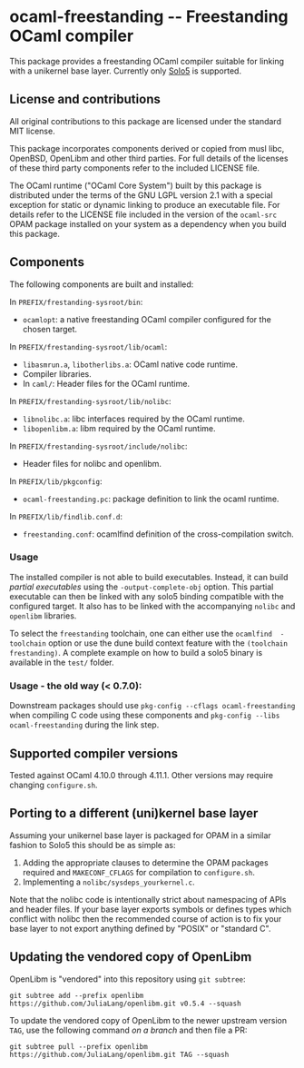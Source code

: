 # ocaml-freestanding -- Freestanding OCaml compiler

This package provides a freestanding OCaml compiler suitable for linking with a
unikernel base layer. Currently only [Solo5](https://github.com/Solo5/solo5) is
supported.

## License and contributions

All original contributions to this package are licensed under the standard MIT
license.

This package incorporates components derived or copied from musl libc, OpenBSD,
OpenLibm and other third parties. For full details of the licenses of these
third party components refer to the included LICENSE file.

The OCaml runtime ("OCaml Core System") built by this package is distributed
under the terms of the GNU LGPL version 2.1 with a special exception for static
or dynamic linking to produce an executable file. For details refer to the
LICENSE file included in the version of the `ocaml-src` OPAM package installed
on your system as a dependency when you build this package.

## Components

The following components are built and installed:

In `PREFIX/frestanding-sysroot/bin`:

- `ocamlopt`: a native freestanding OCaml compiler configured for the chosen
  target.

In `PREFIX/frestanding-sysroot/lib/ocaml`:
- `libasmrun.a`, `libotherlibs.a`: OCaml native code runtime.
- Compiler libraries.
- In `caml/`: Header files for the OCaml runtime. 

In `PREFIX/frestanding-sysroot/lib/nolibc`:

- `libnolibc.a`: libc interfaces required by the OCaml runtime.
- `libopenlibm.a`: libm required by the OCaml runtime.

In `PREFIX/frestanding-sysroot/include/nolibc`:

- Header files for nolibc and openlibm.

In `PREFIX/lib/pkgconfig`:

- `ocaml-freestanding.pc`: package definition to link the ocaml runtime.

In `PREFIX/lib/findlib.conf.d`:

- `freestanding.conf`: ocamlfind definition of the cross-compilation switch.

### Usage

The installed compiler is not able to build executables. Instead, it can build 
_partial executables_ using the `-output-complete-obj` option. This partial 
executable can then be linked with any solo5 binding compatible with the 
configured target. It also has to be linked with the accompanying `nolibc` and 
`openlibm` libraries.

To select the `freestanding` toolchain, one can either use the `ocamlfind 
-toolchain` option or use the dune build context feature with the `(toolchain 
frestanding)`. A complete example on how to build a solo5 binary is available 
in the `test/` folder. 

### Usage - the old way (< 0.7.0):

Downstream packages should use `pkg-config --cflags ocaml-freestanding` when
compiling C code using these components and `pkg-config --libs
ocaml-freestanding` during the link step.

## Supported compiler versions

Tested against OCaml 4.10.0 through 4.11.1. Other versions may require
changing `configure.sh`.

## Porting to a different (uni)kernel base layer

Assuming your unikernel base layer is packaged for OPAM in a similar
fashion to Solo5 this should be as simple as:

1. Adding the appropriate clauses to determine the OPAM packages required
   and `MAKECONF_CFLAGS` for compilation to `configure.sh`.
2. Implementing a `nolibc/sysdeps_yourkernel.c`.

Note that the nolibc code is intentionally strict about namespacing of APIs
and header files. If your base layer exports symbols or defines types which
conflict with nolibc then the recommended course of action is to fix your
base layer to not export anything defined by "POSIX" or "standard C".

## Updating the vendored copy of OpenLibm

OpenLibm is "vendored" into this repository using `git subtree`:

    git subtree add --prefix openlibm https://github.com/JuliaLang/openlibm.git v0.5.4 --squash

To update the vendored copy of OpenLibm to the newer upstream version `TAG`,
use the following command _on a branch_ and then file a PR:

    git subtree pull --prefix openlibm https://github.com/JuliaLang/openlibm.git TAG --squash
